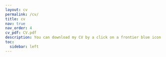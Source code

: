 ```yaml
---
layout: cv
permalink: /cv/
title: cv
nav: true
nav_order: 4
cv_pdf: CV.pdf
description: You can download my CV by a click on a frontier blue icon.
toc:
  sidebar: left
---
```

